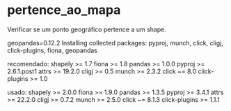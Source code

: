 # pertence_ao_mapa
Verificar se um ponto geográfico pertence a um shape.

geopandas=0.12.2
Installing collected packages: pyproj, munch, click, cligj, click-plugins, fiona, geopandas

recomendado:
	shapely >= 1.7
	fiona >= 1.8
	pandas >= 1.0.0
	pyproj >= 2.6.1.post1
	attrs >= 19.2.0
	cligj >= 0.5
	munch >= 2.3.2
	click ~= 8.0
	click-plugins >= 1.0
	
usado:
	shapely >= 2.0.0
	fiona >= 1.9.0
	pandas >= 1.3.5
	pyproj >= 3.4.1
	attrs >= 22.2.0
	cligj >= 0.7.2
	munch >= 2.5.0
	click ~= 8.1.3
	click-plugins >= 1.1.1 
